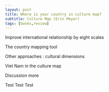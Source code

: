 ```yaml
---
layout: post
title: Where is your country in culture map?
subtitle: Culture Map (Erin Meyer)
tags: [books,review]
---
```


Improve international relationship by eight scales

The country mapping tool

Other approaches : cultural dimensions


Viet Nam in the culture map

Discussion more

Test Test Test
